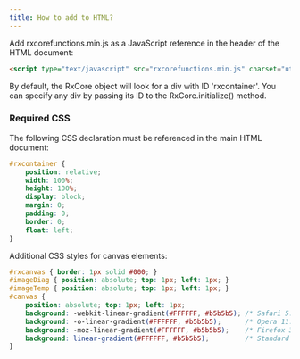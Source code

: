 ```yaml
---
title: How to add to HTML?
---
```


Add rxcorefunctions.min.js as a JavaScript reference in the header of the HTML document:

```html
<script type="text/javascript" src="rxcorefunctions.min.js" charset="utf-8"></script>
```

By default, the RxCore object will look for a div with ID 'rxcontainer'. You can specify any div by passing its ID to the RxCore.initialize() method.

### Required CSS

The following CSS declaration must be referenced in the main HTML document:

```css
#rxcontainer {
    position: relative;
    width: 100%;
    height: 100%;
    display: block;
    margin: 0;
    padding: 0;
    border: 0;
    float: left;
}
```

Additional CSS styles for canvas elements:

```css
#rxcanvas { border: 1px solid #000; }
#imageDiag { position: absolute; top: 1px; left: 1px; }
#imageTemp { position: absolute; top: 1px; left: 1px; }
#canvas {
    position: absolute; top: 1px; left: 1px;
    background: -webkit-linear-gradient(#FFFFFF, #b5b5b5); /* Safari 5.1-6.0 */
    background: -o-linear-gradient(#FFFFFF, #b5b5b5);      /* Opera 11.1-12.0 */
    background: -moz-linear-gradient(#FFFFFF, #b5b5b5);    /* Firefox 3.6-15 */
    background: linear-gradient(#FFFFFF, #b5b5b5);         /* Standard syntax */
}
```
